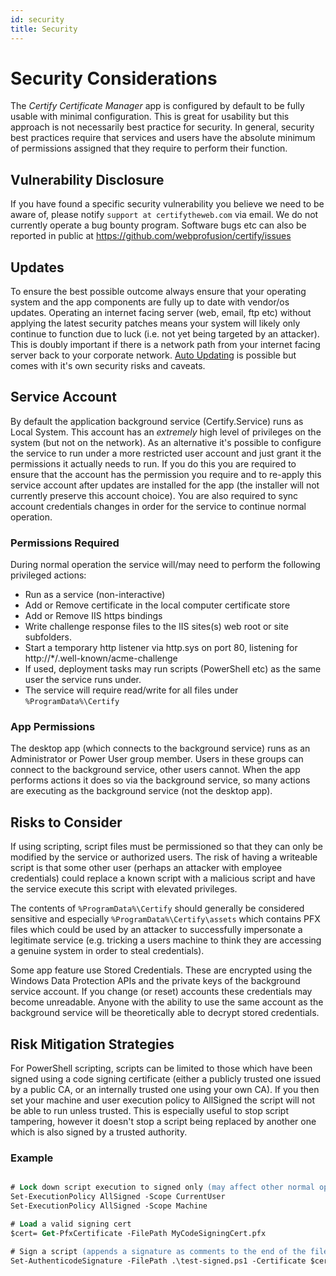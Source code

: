 ```yaml
---
id: security
title: Security
---
```


# Security Considerations
The *Certify Certificate Manager* app is configured by default to be fully usable with minimal configuration. This is great for usability but this approach is not necessarily best practice for security. In general, security best practices require that services and users have the absolute minimum of permissions assigned that they require to perform their function.

## Vulnerability Disclosure
If you have found a specific security vulnerability you believe we need to be aware of, please notify `support at certifytheweb.com` via email. We do not currently operate a bug bounty program. Software bugs etc can also be reported in public at https://github.com/webprofusion/certify/issues

## Updates
To ensure the best possible outcome always ensure that your operating system and the app components are fully up to date with vendor/os updates. Operating an internet facing server (web, email, ftp etc) without applying the latest security patches means your system will likely only continue to function due to luck (i.e. not yet being targeted by an attacker). This is doubly important if there is a network path from your internet facing server back to your corporate network. [Auto Updating](auto-update.md) is possible but comes with it's own security risks and caveats.

## Service Account
By default the application background service (Certify.Service) runs as Local System. This account has an *extremely* high level of privileges on the system (but not on the network). As an alternative it's possible to configure the service to run under a more restricted user account and just grant it the permissions it actually needs to run. If you do this you are required to ensure that the account has the permission you require and to re-apply this service account after updates are installed for the app (the installer will not currently preserve this account choice). You are also required to sync account credentials changes in order for the service to continue normal operation.

### Permissions Required
During normal operation the service will/may need to perform the following privileged actions:
- Run as a service (non-interactive)
- Add or Remove certificate in the local computer certificate store
- Add or Remove IIS https bindings
- Write challenge response files to the IIS sites(s) web root or site subfolders.
- Start a temporary http listener via http.sys on port 80, listening for http://*/.well-known/acme-challenge
- If used, deployment tasks may run scripts (PowerShell etc) as the same user the service runs under.
- The service will require read/write for all files under `%ProgramData%\Certify`

### App Permissions
The desktop app (which connects to the background service) runs as an Administrator or Power User group member. Users in these groups can connect to the background service, other users cannot. When the app performs actions it does so via the background service, so many actions are executing as the background service (not the desktop app).

## Risks to Consider
If using scripting, script files must be permissioned so that they can only be modified by the service or authorized users. The risk of having a writeable script is that some other user (perhaps an attacker with employee credentials) could replace a known script with a malicious script and have the service execute this script with elevated privileges.

The contents of `%ProgramData%\Certify` should generally be considered sensitive and especially `%ProgramData%\Certify\assets` which contains PFX files which could be used by an attacker to successfully impersonate a legitimate service (e.g. tricking a users machine to think they are accessing a genuine system in order to steal credentials).

Some app feature use Stored Credentials. These are encrypted using the Windows Data Protection APIs and the private keys of the background service account. If you change (or reset) accounts these credentials may become unreadable. Anyone with the ability to use the same account as the background service will be theoretically able to decrypt stored credentials.

## Risk Mitigation Strategies

For PowerShell scripting, scripts can be limited to those which have been signed using a code signing certificate (either a publicly trusted one issued by a public CA, or an internally trusted one using your own CA). If you then set your machine and user execution policy to AllSigned the script will not be able to run unless trusted. This is especially useful to stop script tampering, however it doesn't stop a script being replaced by another one which is also signed by a trusted authority.

### Example
```ps

# Lock down script execution to signed only (may affect other normal operation of the machine) 
Set-ExecutionPolicy AllSigned -Scope CurrentUser
Set-ExecutionPolicy AllSigned -Scope Machine

# Load a valid signing cert
$cert= Get-PfxCertificate -FilePath MyCodeSigningCert.pfx 

# Sign a script (appends a signature as comments to the end of the file)
Set-AuthenticodeSignature -FilePath .\test-signed.ps1 -Certificate $cert
```